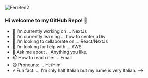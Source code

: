 ![FerrBen2](https://user-images.githubusercontent.com/51197042/99887264-30e9ed00-2c43-11eb-91b3-d55fb9a80411.png)

### Hi welcome to my GitHub Repo! 👋




- 🔭 I’m currently working on ... NextJs
- 🌱 I’m currently learning ... how to center a Div
- 👯 I’m looking to collaborate on ... React/NextJs
- 🤔 I’m looking for help with ... AWS
- 💬 Ask me about ... Anything you like.
- 📫 How to reach me: ... Email
- 😄 Pronouns: ... He/Him
- ⚡ Fun fact: ... I'm only half Italian but my name is very Italian.
-->
